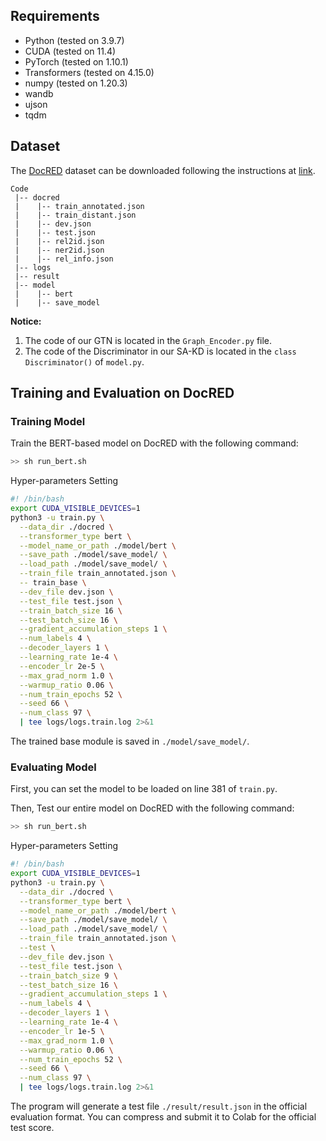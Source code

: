 ## Requirements
* Python (tested on 3.9.7)
* CUDA (tested on 11.4)
* PyTorch (tested on 1.10.1)
* Transformers (tested on 4.15.0)
* numpy (tested on 1.20.3)
* wandb
* ujson
* tqdm

## Dataset
The [DocRED](https://www.aclweb.org/anthology/P19-1074/) dataset can be downloaded following the instructions at [link](https://github.com/thunlp/DocRED/tree/master/data). 
```
Code
 |-- docred
 |    |-- train_annotated.json        
 |    |-- train_distant.json
 |    |-- dev.json
 |    |-- test.json
 |    |-- rel2id.json
 |    |-- ner2id.json
 |    |-- rel_info.json
 |-- logs
 |-- result
 |-- model
 |    |-- bert        
 |    |-- save_model
```
**Notice:**

1. The code of our GTN is located in the `Graph_Encoder.py` file.
2. The code of the Discriminator in our SA-KD is located in the `class Discriminator()` of `model.py`.

## Training and Evaluation on DocRED
### Training Model
Train the BERT-based model on DocRED with the following command:
```bash
>> sh run_bert.sh 
```
Hyper-parameters Setting
```bash
#! /bin/bash
export CUDA_VISIBLE_DEVICES=1
python3 -u train.py \
  --data_dir ./docred \
  --transformer_type bert \
  --model_name_or_path ./model/bert \
  --save_path ./model/save_model/ \
  --load_path ./model/save_model/ \
  --train_file train_annotated.json \
  -- train_base \
  --dev_file dev.json \
  --test_file test.json \
  --train_batch_size 16 \
  --test_batch_size 16 \
  --gradient_accumulation_steps 1 \
  --num_labels 4 \
  --decoder_layers 1 \
  --learning_rate 1e-4 \
  --encoder_lr 2e-5 \
  --max_grad_norm 1.0 \
  --warmup_ratio 0.06 \
  --num_train_epochs 52 \
  --seed 66 \
  --num_class 97 \
  | tee logs/logs.train.log 2>&1
```
The trained base module is saved in `./model/save_model/`.


### Evaluating Model
First, you can set the model to be loaded on line 381 of `train.py`.

Then, Test our entire model on DocRED with the following command:

```bash
>> sh run_bert.sh 
```
Hyper-parameters Setting
```bash
#! /bin/bash
export CUDA_VISIBLE_DEVICES=1
python3 -u train.py \
  --data_dir ./docred \
  --transformer_type bert \
  --model_name_or_path ./model/bert \
  --save_path ./model/save_model/ \
  --load_path ./model/save_model/ \
  --train_file train_annotated.json \
  --test \
  --dev_file dev.json \
  --test_file test.json \
  --train_batch_size 9 \
  --test_batch_size 16 \
  --gradient_accumulation_steps 1 \
  --num_labels 4 \
  --decoder_layers 1 \
  --learning_rate 1e-4 \
  --encoder_lr 1e-5 \
  --max_grad_norm 1.0 \
  --warmup_ratio 0.06 \
  --num_train_epochs 52 \
  --seed 66 \
  --num_class 97 \
  | tee logs/logs.train.log 2>&1
```

The program will generate a test file `./result/result.json` in the official evaluation format. 
You can compress and submit it to Colab for the official test score.

